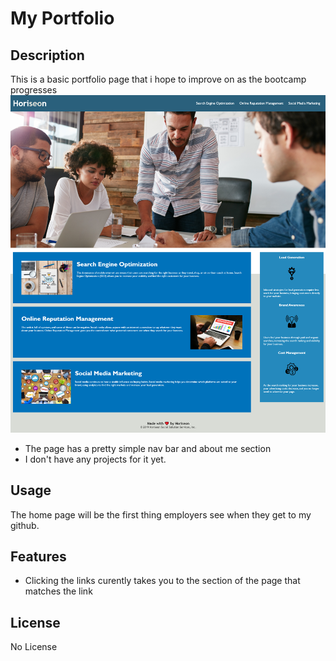 # My Portfolio

## Description

This is a basic portfolio page that i hope to improve on as the bootcamp progresses
![Image of home page](https://github.com/HavoxPrime/codeRefHW/blob/main/assets/images/horiseon-home-page.png)

- The page has a pretty simple nav bar and about me section
- I don't have any projects for it yet.

## Usage

The home page will be the first thing employers see when they get to my github.

## Features

- Clicking the links curently takes you to the section of the page that matches the link

## License

No License
